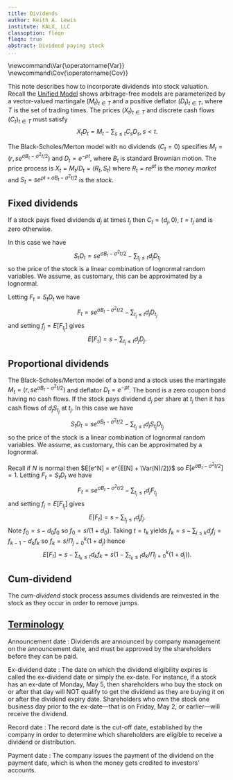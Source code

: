 ```yaml
---
title: Dividends
author: Keith A. Lewis
institute: KALX, LLC
classoption: fleqn
fleqn: true
abstract: Dividend paying stock
...
```


\newcommand\Var{\operatorname{Var}}
\newcommand\Cov{\operatorname{Cov}}

This note describes how to incorporate dividends into stock valuation.
Recall the [Unified Model](um.html) shows arbitrage-free models are
parameterized by a vector-valued martingale $(M_t)_{t\in T}$ and
a positive deflator $(D_t)_{t\in T}$, where $T$ is the set of trading times.
The prices $(X_t)_{t\in T}$ and discrete cash flows $(C_t)_{t\in T}$
must satisfy
$$
	X_t D_t = M_t - \sum_{s\le t} C_s D_s, s < t.
$$

The Black-Scholes/Merton model with no dividends ($C_t = 0$) specifies
$M_t = (r, se^{\sigma B_t - \sigma^2 t/2})$ and $D_t = e^{-\rho t}$,
where $B_t$ is standard Brownian motion.
The price process is $X_t = M_t/D_t = (R_t, S_t)$ where
$R_t = re^{\rho t}$ is the _money market_
and $S_t = se^{\rho t + \sigma B_t - \sigma^2 t/2}$ is the _stock_.

## Fixed dividends

If a stock pays fixed dividends $d_j$ at times $t_j$ then $C_t = (d_j, 0)$, $t = t_j$
and is zero otherwise.

In this case we have
$$
S_t D_t = se^{\sigma B_t - \sigma^2 t/2} - \sum_{t_j\le t} d_j D_{t_j}
$$
so the price of the stock is a linear combination of lognormal random variables.
We assume, as customary, this can be approximated by a lognormal.

Letting $F_t = S_t D_t$ we have
$$
F_t = se^{\sigma B_t - \sigma^2 t/2} - \sum_{t_j\le t} d_j D_{t_j}
$$
and setting $f_j = E[F_{t_j}]$ gives
$$
E[F_t] = s - \sum_{t_j\le t} d_j D_j.
$$


## Proportional dividends

The Black-Scholes/Merton model of a bond and a stock uses the martingale
$M_t = (r, se^{\sigma B_t - \sigma^2 t/2})$ and deflator $D_t = e^{-\rho t}$.
The bond is a zero coupon bond having no cash flows. If the stock pays
dividend $d_j$ per share at $t_j$ then it has cash flows of $d_j S_{t_j}$ at $t_j$.
In this case we have
$$
S_t D_t = se^{\sigma B_t - \sigma^2 t/2} - \sum_{t_j\le t} d_j S_{t_j} D_{t_j}
$$
so the price of the stock is a linear combination of lognormal random variables.
We assume, as customary, this can be approximated by a lognormal.

Recall if $N$ is normal then $E[e^N] = e^{E[N] + \Var(N)/2)}$
so $E[e^{\sigma B_t - \sigma^2 t/2}] = 1$.
Letting $F_t = S_t D_t$ we have
$$
F_t = se^{\sigma B_t - \sigma^2 t/2} - \sum_{t_j\le t} d_j F_{t_j}
$$
and setting $f_j = E[F_{t_j}]$ gives
$$
E[F_t] = s - \sum_{t_j\le t} d_j f_j.
$$
Note $f_0 = s - d_0 f_0$ so $f_0 = s/(1 + d_0)$.
Taking $t = t_k$ yields $f_k = s - \sum_{j\le k} d_j f_j = f_{k-1} - d_k f_k$
so $f_k = s/\Pi_{j=0}^k(1 + d_j)$ hence
$$
E[F_t] = s - \sum_{t_k\le t} d_k f_k = s(1 - \sum_{t_k\le t} d_k/\Pi_{j=0}^k(1 + d_j)).
$$

## Cum-dividend

The _cum-dividend_ stock process assumes dividends are reinvested in the stock as they occur
in order to remove jumps.

## [Terminology](https://www.investopedia.com/terms/d/dividend.asp)

Announcement date
: Dividends are announced by company management on the announcement date,
and must be approved by the shareholders before they can be paid.

Ex-dividend date
: The date on which the dividend eligibility expires is called the
ex-dividend date or simply the ex-date. For instance, if a stock has
an ex-date of Monday, May 5, then shareholders who buy the stock on or
after that day will NOT qualify to get the dividend as they are buying
it on or after the dividend expiry date. Shareholders who own the stock
one business day prior to the ex-date—that is on Friday, May 2, or
earlier—will receive the dividend.

Record date
: The record date is the cut-off date, established by the company in
order to determine which shareholders are eligible to receive a dividend
or distribution.

Payment date
: The company issues the payment of the dividend on the payment date,
which is when the money gets credited to investors' accounts.

